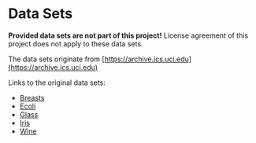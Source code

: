 # Data Sets

**Provided data sets are not part of this project!**
License agreement of this project does not apply to these data sets.

The data sets originate from [https://archive.ics.uci.edu](https://archive.ics.uci.edu)

Links to the original data sets:
* [Breasts](https://archive.ics.uci.edu/ml/datasets/Breast+Cancer+Wisconsin+%28Original%29)
* [Ecoli](https://archive.ics.uci.edu/ml/datasets/Ecoli)
* [Glass](https://archive.ics.uci.edu/ml/datasets/Glass+Identification)
* [Iris](https://archive.ics.uci.edu/ml/datasets/Iris)
* [Wine](https://archive.ics.uci.edu/ml/datasets/Wine)
